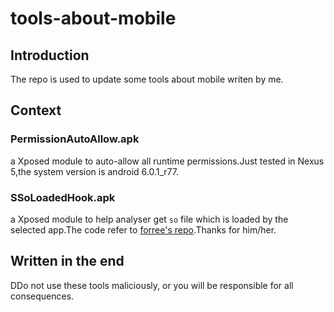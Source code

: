 # tools-about-mobile
## Introduction
The repo is used to update some tools about mobile writen by me.
## Context
### PermissionAutoAllow.apk
a Xposed module to auto-allow all runtime permissions.Just tested in Nexus 5,the system version is android 6.0.1_r77.
### SSoLoadedHook.apk
a Xposed module to help analyser get `so` file which is loaded by the selected app.The code refer to [forree's repo](https://github.com/fooree/fooXposed/tree/master/Foox_1stx).Thanks for him/her.
## Written in the end
DDo not use these tools maliciously, or you will be responsible for all consequences.
